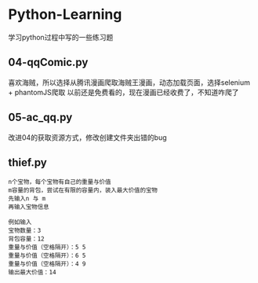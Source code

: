 # Python-Learning
学习python过程中写的一些练习题

## 04-qqComic.py
喜欢海贼，所以选择从腾讯漫画爬取海贼王漫画，动态加载页面，选择selenium + phantomJS爬取
以前还是免费看的，现在漫画已经收费了，不知道咋爬了

## 05-ac_qq.py
改进04的获取资源方式，修改创建文件夹出错的bug

## thief.py
```
n个宝物，每个宝物有自己的重量与价值
m容量的背包，尝试在有限的容量内，装入最大价值的宝物
先输入n 与 m
再输入宝物信息
```
```
例如输入
宝物数量：3
背包容量：12
重量与价值（空格隔开）：5 5
重量与价值（空格隔开）：6 5 
重量与价值（空格隔开）：4 9
输出最大价值：14
```
